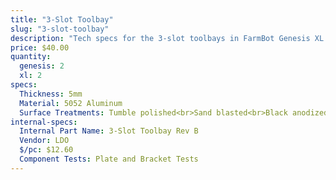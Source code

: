 ```yaml
---
title: "3-Slot Toolbay"
slug: "3-slot-toolbay"
description: "Tech specs for the 3-slot toolbays in FarmBot Genesis XL. Visit [our shop](http://shop.farm.bot) to purchase parts."
price: $40.00
quantity:
  genesis: 2
  xl: 2
specs:
  Thickness: 5mm
  Material: 5052 Aluminum
  Surface Treatments: Tumble polished<br>Sand blasted<br>Black anodized<br>Laser engraved logo
internal-specs:
  Internal Part Name: 3-Slot Toolbay Rev B
  Vendor: LDO
  $/pc: $12.60
  Component Tests: Plate and Bracket Tests
---
```

